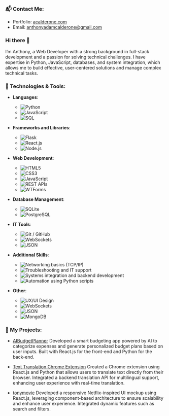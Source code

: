 ### 📬 Contact Me:
- Portfolio: [acalderone.com](https://acalderone.com)
- Email: [anthonyadamcalderone@gmail.com](mailto:anthonyadamcalderone@gmail.com)

### Hi there 👋

I’m Anthony, a Web Developer with a strong background in full-stack development and a passion for solving technical challenges. I have expertise in Python, JavaScript, databases, and system integration, which allows me to build effective, user-centered solutions and manage complex technical tasks.

### 🔧 Technologies & Tools:
- **Languages**:
  - ![Python](https://img.shields.io/badge/Python-3776AB?style=for-the-badge&logo=python&logoColor=white)
  - ![JavaScript](https://img.shields.io/badge/JavaScript-F7DF1E?style=for-the-badge&logo=javascript&logoColor=black)
  - ![SQL](https://img.shields.io/badge/SQL-003B57?style=for-the-badge&logo=sql&logoColor=white)
  
- **Frameworks and Libraries**:
  - ![Flask](https://img.shields.io/badge/Flask-000000?style=for-the-badge&logo=flask&logoColor=white)
  - ![React.js](https://img.shields.io/badge/React.js-61DAFB?style=for-the-badge&logo=react&logoColor=black)
  - ![Node.js](https://img.shields.io/badge/Node.js-339933?style=for-the-badge&logo=node.js&logoColor=white)
  
- **Web Development**:
  - ![HTML5](https://img.shields.io/badge/HTML5-E34F26?style=for-the-badge&logo=html5&logoColor=white)
  - ![CSS3](https://img.shields.io/badge/CSS3-1572B6?style=for-the-badge&logo=css3&logoColor=white)
  - ![JavaScript](https://img.shields.io/badge/JavaScript-F7DF1E?style=for-the-badge&logo=javascript&logoColor=black)
  - ![REST APIs](https://img.shields.io/badge/REST-4C1B2E?style=for-the-badge&logo=swagger&logoColor=white)
  - ![WTForms](https://img.shields.io/badge/WTForms-000000?style=for-the-badge&logo=python&logoColor=white)
  
- **Database Management**:
  - ![SQLite](https://img.shields.io/badge/SQLite-003B57?style=for-the-badge&logo=sqlite&logoColor=white)
  - ![PostgreSQL](https://img.shields.io/badge/PostgreSQL-336791?style=for-the-badge&logo=postgresql&logoColor=white)

- **IT Tools**:
  - ![Git / GitHub](https://img.shields.io/badge/Git__GitHub-F05032?style=for-the-badge&logo=git&logoColor=white)
  - ![WebSockets](https://img.shields.io/badge/WebSockets-4A90E2?style=for-the-badge&logo=web&logoColor=white)
  - ![JSON](https://img.shields.io/badge/JSON-000000?style=for-the-badge&logo=json&logoColor=white)
 
- **Additional Skills**:
  - ![Networking basics (TCP/IP)](https://img.shields.io/badge/Networking_basics__TCP/IP-008080?style=for-the-badge&logo=internet-explorer&logoColor=white)
  - ![Troubleshooting and IT support](https://img.shields.io/badge/Troubleshooting__and__IT__support-00A4D4?style=for-the-badge&logo=windows&logoColor=white)
  - ![Systems integration and backend development](https://img.shields.io/badge/Systems__integration__and__backend__development-6DB33F?style=for-the-badge&logo=python&logoColor=white)
  - ![Automation using Python scripts](https://img.shields.io/badge/Automation__using__Python__scripts-306998?style=for-the-badge&logo=python&logoColor=white)
    
- **Other**:
  - ![UX/UI Design](https://img.shields.io/badge/UX--UI_Design-FF6F00?style=for-the-badge&logo=adobe&logoColor=white)
  - ![WebSockets](https://img.shields.io/badge/WebSockets-4A90E2?style=for-the-badge&logo=websockets&logoColor=white)
  - ![JSON](https://img.shields.io/badge/JSON-000000?style=for-the-badge&logo=json&logoColor=white)
  - ![MongoDB](https://img.shields.io/badge/MongoDB-47A248?style=for-the-badge&logo=mongodb&logoColor=white)

### 🚀 My Projects:
- [AIBudgetPlanner](https://github.com/AnthonyCCode/Projects/tree/main/budget-planner)
  Developed a smart budgeting app powered by AI to categorize expenses and generate personalized budget plans based on user inputs. Built with React.js for the front-end and Python for the back-end.
  
- [Text Translation Chrome Extension](https://github.com/AnthonyCCode/Projects/tree/main/texttranslation)
  Created a Chrome extension using React.js and Python that allows users to translate text directly from their browser. Integrated a backend translation API for multilingual support, enhancing user experience with real-time translation.
  
- [tonymovie](https://github.com/AnthonyCCode/Projects/tree/main/tonymovie)
  Developed a responsive Netflix-inspired UI mockup using React.js, leveraging component-based architecture to ensure scalability and enhance user experience. Integrated dynamic features such as search and filters.




